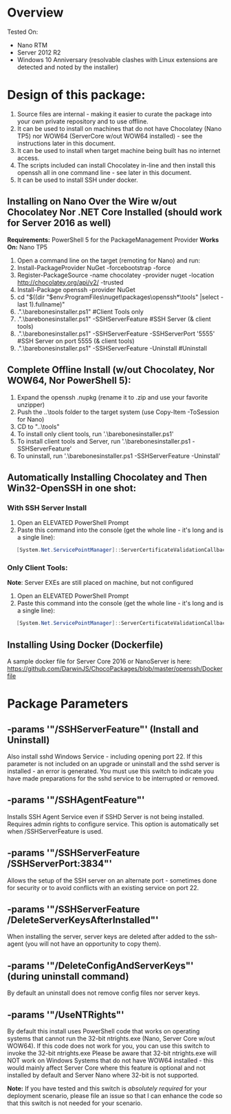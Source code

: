
# Overview
Tested On:
* Nano RTM
* Server 2012 R2
* Windows 10 Anniversary (resolvable clashes with Linux extensions are detected and noted by the installer)

# Design of this package:
1. Source files are internal - making it easier to curate the package into your
own private repository and to use offline.
2. It can be used to install on machines that do not have Chocolatey (Nano TP5)
nor WOW64 (ServerCore w/out WOW64 installed) - see the instructions later in this
document.
3. It can be used to install when target machine being built has no internet access.
4. The scripts included can install Chocolatey in-line and then install this
openssh all in one command line - see later in this document.
5. It can be used to install SSH under docker.

## Installing on Nano Over the Wire w/out Chocolatey Nor .NET Core Installed (should work for Server 2016 as well)

**Requirements:** PowerShell 5 for the PackageManagement Provider
**Works On:** Nano TP5

1. Open a command line on the target (remoting for Nano) and run:
2. Install-PackageProvider NuGet -forcebootstrap -force
3. Register-PackageSource -name chocolatey -provider nuget -location http://chocolatey.org/api/v2/ -trusted
4. Install-Package openssh -provider NuGet
5. cd "$((dir "$env:ProgramFiles\nuget\packages\openssh*\tools" |select -last 1).fullname)"
6. .".\barebonesinstaller.ps1" #Client Tools only
7. .".\barebonesinstaller.ps1" -SSHServerFeature #SSH Server (& client tools)
8. .".\barebonesinstaller.ps1" -SSHServerFeature -SSHServerPort '5555' #SSH Server on port 5555 (& client tools)
9. .".\barebonesinstaller.ps1" -SSHServerFeature -Uninstall #Uninstall

## Complete Offline Install (w/out Chocolatey, Nor WOW64, Nor PowerShell 5):
1. Expand the openssh .nupkg (rename it to .zip and use your favorite unzipper)
2. Push the ..\tools folder to the target system (use Copy-Item -ToSession for Nano)
3. CD to "..\tools"
4. To install only client tools, run '.\barebonesinstaller.ps1'
5. To install client tools and Server, run '.\barebonesinstaller.ps1 -SSHServerFeature'
6. To uninstall, run '.\barebonesinstaller.ps1 -SSHServerFeature -Uninstall'

## Automatically Installing Chocolatey and Then Win32-OpenSSH in one shot:

### With SSH Server Install
1. Open an ELEVATED PowerShell Prompt
2. Paste this command into the console (get the whole line - it's long and is a single line):
```powershell
   [System.Net.ServicePointManager]::ServerCertificateValidationCallback = {[bool]1};set-executionpolicy RemoteSigned -Force -EA 'SilentlyContinue';iex ((new-object net.webclient).DownloadString('https://raw.githubusercontent.com/DarwinJS/ChocoPackages/master/openssh/InstallChoco_and_win32-openssh_with_server.ps1'))
```

### Only Client Tools:
**Note**: Server EXEs are still placed on machine, but not configured

1. Open an ELEVATED PowerShell Prompt
2. Paste this command into the console (get the whole line - it's long and is a single line):
```powershell
   [System.Net.ServicePointManager]::ServerCertificateValidationCallback = {[bool]1};set-executionpolicy RemoteSigned -Force -EA 'SilentlyContinue';iex ((new-object net.webclient).DownloadString('https://raw.githubusercontent.com/DarwinJS/ChocoPackages/master/openssh/InstallChoco_and_win32-openssh.ps1'))
```

## Installing Using Docker (Dockerfile)
A sample docker file for Server Core 2016 or NanoServer is here: https://github.com/DarwinJS/ChocoPackages/blob/master/openssh/Dockerfile

# Package Parameters

## -params '"/SSHServerFeature"' (Install and Uninstall)
Also install sshd Windows Service - including opening port 22.
If this parameter is not included on an upgrade or uninstall and
the sshd server is installed - an error is generated.  You must
use this switch to indicate you have made preparations for the
sshd service to be interrupted or removed.

## -params '"/SSHAgentFeature"'
Installs SSH Agent Service even if SSHD Server is not being installed.
Requires admin rights to configure service.
This option is automatically set when /SSHServerFeature is used.

## -params '"/SSHServerFeature /SSHServerPort:3834"'
Allows the setup of the SSH server on an alternate port - sometimes done for security or to avoid conflicts with an existing service on port 22.

## -params '"/SSHServerFeature /DeleteServerKeysAfterInstalled"'
When installing the server, server keys are deleted after added to the ssh-agent (you will not have an opportunity to copy them).

## -params '"/DeleteConfigAndServerKeys"' (during uninstall command)
By default an uninstall does not remove config files nor server keys.

## -params '"/UseNTRights"'
By default this install uses PowerShell code that works on operating systems that cannot run the 32-bit ntrights.exe (Nano, Server Core w/out WOW64).
If this code does not work for you, you can use this switch to invoke the 32-bit ntrights.exe
Please be aware that 32-bit ntrights.exe will NOT work on Windows Systems that do not have WOW64 installed - this would mainly
affect Server Core where this feature is optional and not installed by default and Server Nano where 32-bit is not supported.

**Note:** If you have tested and this switch is *absolutely required* for your deployment scenario, please file an issue so that I can enhance the code so that
this switch is not needed for your scenario.
